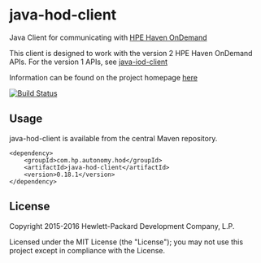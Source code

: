 # java-hod-client

Java Client for communicating with [HPE Haven OnDemand](http://www.havenondemand.com)

This client is designed to work with the version 2 HPE Haven OnDemand APIs.
For the version 1 APIs, see [java-iod-client](http://hpe-idol.github.io/java-iod-client)

Information can be found on the project homepage [here](http://hpe-idol.github.io/java-hod-client)

[![Build Status](https://travis-ci.org/hpe-idol/java-hod-client.svg?branch=master)](https://travis-ci.org/hpe-idol/java-hod-client)

## Usage

java-hod-client is available from the central Maven repository.

    <dependency>
        <groupId>com.hp.autonomy.hod</groupId>
        <artifactId>java-hod-client</artifactId>
        <version>0.18.1</version>
    </dependency>

## License
Copyright 2015-2016 Hewlett-Packard Development Company, L.P.

Licensed under the MIT License (the "License"); you may not use this project except in compliance with the License.
